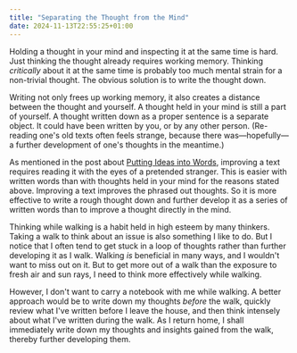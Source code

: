 ```yaml
---
title: "Separating the Thought from the Mind"
date: 2024-11-13T22:55:25+01:00
---
```


Holding a thought in your mind and inspecting it at the same time is hard. Just
thinking the thought already requires working memory. Thinking _critically_
about it at the same time is probably too much mental strain for a non-trivial
thought. The obvious solution is to write the thought down.

Writing not only frees up working memory, it also creates a distance between the
thought and yourself. A thought held in your mind is still a part of yourself. A
thought written down as a proper sentence is a separate object. It could have
been written by you, or by any other person. (Re-reading one's old texts often
feels strange, because there was—hopefully—a further development of one's
thoughts in the meantime.)

As mentioned in the post about [Putting Ideas into Words](#4), improving a text
requires reading it with the eyes of a pretended stranger. This is easier with
written words than with thoughts held in your mind for the reasons stated above.
Improving a text improves the phrased out thoughts. So it is more effective to
write a rough thought down and further develop it as a series of written words
than to improve a thought directly in the mind.

Thinking while walking is a habit held in high esteem by many thinkers. Taking a
walk to think about an issue is also something I like to do. But I notice that I
often tend to get stuck in a loop of thoughts rather than further developing it
as I walk. Walking _is_ beneficial in many ways, and I wouldn't want to miss out
on it. But to get more out of a walk than the exposure to fresh air and sun
rays, I need to think more effectively while walking.

However, I don't want to carry a notebook with me while walking. A better
approach would be to write down my thoughts _before_ the walk, quickly review
what I've written before I leave the house, and then think intensely about what
I've written during the walk. As I return home, I shall immediately write down
my thoughts and insights gained from the walk, thereby further developing them.
